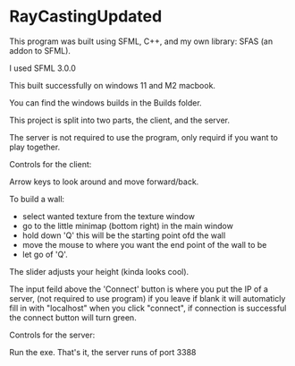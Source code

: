 # RayCastingUpdated

This program was built using SFML, C++, and my own library: SFAS (an addon to SFML).

I used SFML 3.0.0

This built successfully on windows 11 and M2 macbook.

You can find the windows builds in the Builds folder.


This project is split into two parts, the client, and the server.

The server is not required to use the program, only requird if you want to play together.

Controls for the client:

  Arrow keys to look around and move forward/back.
  
  To build a wall:
  * select wanted texture from the texture window
  * go to the little minimap (bottom right) in the main window 
  * hold down 'Q' this will be the starting point ofd the wall
  * move the mouse to where you want the end point of the wall to be
  * let go of 'Q'.

  The slider adjusts your height (kinda looks cool).

  The input feild above the 'Connect' button is where you put the IP of a server, (not required to use program) 
  if you leave if blank it will automaticly fill in with "localhost" when you click "connect", if connection is
  successful the connect button will turn green.
  
 
Controls for the server:
  
  Run the exe.
  That's it, the server runs of port 3388
 
